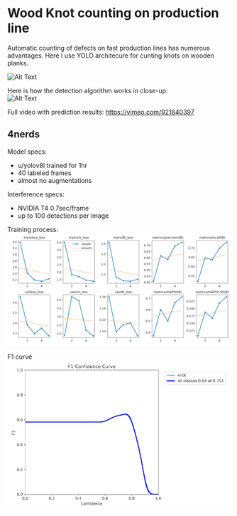 # Wood Knot counting on production line

Automatic counting of defects on fast production lines has numerous advantages.
Here I use YOLO architecure for cunting knots on wooden planks. 

![Alt Text](resources/WoodKnotCountingPresentation1.gif)


Here is how the detection algorithm works in close-up:  
![Alt Text](resources/WoodKnotCountingPresentation2.gif)


Full video with prediction results: https://vimeo.com/921840397

## 4nerds
Model specs:
- u/yolov8l trained for 1hr
- 40 labeled frames
- almost no augmentations

Interference specs:
- NVIDIA T4 0.7sec/frame
- up to 100 detections per image

Training process:
![Alt Text](resources/training_process.png)

F1 curve
![Alt Text](resources/training_f1.png)

